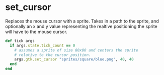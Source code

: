 # set_cursor

Replaces the mouse cursor with a sprite. Takes in a path to the sprite, and optionally an x and y value representing the realtive positioning the sprite will have to the mouse cursor.

```ruby
def tick args
  if args.state.tick_count == 0
    # assumes a sprite of size 80x80 and centers the sprite
    # relative to the cursor position.
    args.gtk.set_cursor "sprites/square/blue.png", 40, 40
  end
end
```
